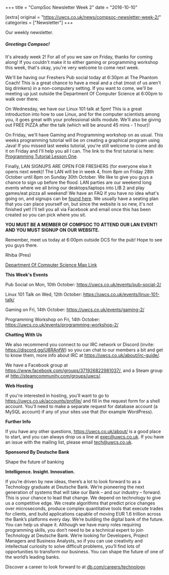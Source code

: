 +++
title = "CompSoc Newsletter Week 2"
date = "2016-10-10"

[extra]
original = "https://uwcs.co.uk/news/compsoc-newsletter-week-2/"    
categories = ["Newsletter"]
+++

<p>Our weekly newsletter.</p>

<!-- more -->

##### Greetings Compsoc\!

It's already week 2\! For all of you we saw on Friday, thanks for coming along\! If you couldn't make it to either gaming or programming workshop this week, that's okay, you're very welcome to come next week.

We'll be having our Freshers Pub social today at 6:30pm at The Phantom Coach\! This is a great chance to have a meal and a chat (most of us aren't big drinkers) in a non-computery setting. If you want to come, we'll be meeting up just outside the Department Of Computer Science at 6:00pm to walk over there.

On Wednesday, we have our Linux 101 talk at 5pm\! This is a great introduction into how to use Linux, and for the computer scientists among you, it goes great with your professional skills module. We'll also be giving out FREE PIZZA after the talk (which will be around 45 mins - 1 hour)\!

On Friday, we'll have Gaming and Programming workshop on as usual. This weeks programming tutorial will be on creating a graphical program using Java\! If you missed last weeks tutorial, you're still welcome to come and do it on Friday and I'll help you all I can. The link to the first tutorial is here: [Programming Tutorial Lesson One](https://uwcs.co.uk/news/beginner-programming-lesson-one/).

Finally, LAN SIGNUPS ARE OPEN FOR FRESHERS (for everyone else it opens next week)\! The LAN will be in week 4, from 8pm on Friday 28th October until 8pm on Sunday 30th October. We like to give you guys a chance to sign up before the flood. LAN parties are our weekend long events where we all bring our desktops/laptops into LIB 2 and play games/eat pizza all weekend\! We have an <span id="2334">FAQ</span> if you have no idea what's going on, and signups can be [found here](https://uwcs.co.uk/events/freshers-lan/). We usually have a seating plan that you can place yourself on, but since the website is so new, it's not finished yet\! I'll tell you all via Facebook and email once this has been created so you can pick where you sit.

**YOU MUST BE A MEMBER OF COMPSOC TO ATTEND OUR LAN EVENT\! AND YOU MUST SIGNUP ON OUR WEBSITE.**

Remember, meet us today at 6:00pm outside DCS for the pub\! Hope to see you guys there.

Rhiba (Pres)

[Department Of Computer Science Map Link](https://www.google.co.uk/maps/place/52%C2%B023'01.0%22N+1%C2%B033'36.5%22W/@52.383604,-1.560154,18z/data=!4m2!3m1!1s0x0:0x0)

  

**This Week's Events**

Pub Social on Mon, 10th October: <https://uwcs.co.uk/events/pub-social-2/>

Linux 101 Talk on Wed, 12th October: <https://uwcs.co.uk/events/linux-101-talk/>

Gaming on Fri, 14th October: <https://uwcs.co.uk/events/gaming-2/>

Programming Workshop on Fri, 14th October: <https://uwcs.co.uk/events/programming-workshop-2/>

**Chatting With Us**

We also recommend you connect to our IRC network or Discord (invite: <https://discord.gg/U8RAnfW>) so you can chat to our members a bit and get to know them, more info about IRC at <https://uwcs.co.uk/about/irc-guide/>.

We have a Facebook group at <https://www.facebook.com/groups/371926822981037/>, and a Steam group at <http://steamcommunity.com/groups/uwcs/>.

**Web Hosting**

If you're interested in hosting, you'll want to go to <https://uwcs.co.uk/accounts/profile/> and fill in the request form for a shell account. You'll need to make a separate request for database account (a MySQL account) if any of your sites use that (for example WordPress).

**Further Info**

If you have any other questions, <https://uwcs.co.uk/about/> is a good place to start, and you can always drop us a line at <exec@uwcs.co.uk>. If you have an issue with the mailing list, please email <tech@uwcs.co.uk>.

**Sponsored By Deutsche Bank**

Shape the future of banking

**Intelligence. Insight. Innovation.**

If you’re driven by new ideas, there’s a lot to look forward to as a Technology graduate at Deutsche Bank. We’re pioneering the next generation of systems that will take our Bank – and our industry – forward. This is your chance to lead that change. We depend on technology to give us a competitive edge. We create algorithms that predict price changes over microseconds, produce complex quantitative tools that execute trades for clients, and build applications capable of moving EUR 1.6 trillion across the Bank’s platforms every day. We’re building the digital bank of the future. You can help us shape it. Although we have many roles requiring programming skills, you don’t need to be a technical expert to join Technology at Deutsche Bank. We’re looking for Developers, Project Managers and Business Analysts, so if you can use creativity and intellectual curiosity to solve difficult problems, you’ll find lots of opportunities to transform our business. You can shape the future of one of the world’s leading banks.

Discover a career to look forward to at [db.com/careers/technology](http://db.com/careers/technology)

